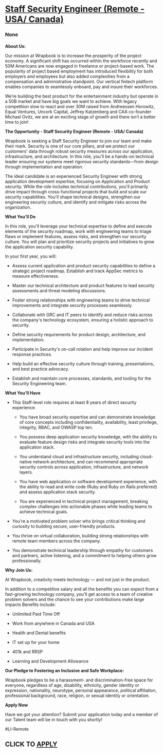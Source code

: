 # [Staff Security Engineer (Remote - USA/ Canada)](https://www.remotewlb.com/apply/staff-security-engineer-remote-usa-canada)  
### None  
####  

**About Us:**

Our mission at Wrapbook is to increase the prosperity of the project economy. A significant shift has occurred within the workforce recently and 50M Americans are now engaged in freelance or project-based work. The popularity of project based employment has introduced flexibility for both employers and employees but also added complexities from a compensation and administrative standpoint. Our vertical fintech platform enables companies to seamlessly onboard, pay and insure their workforces.

We’re building the best product for the entertainment industry but operate in a 50B market and have big goals we want to achieve. With legacy competition slow to react and over 30M raised from Andreessen Horowitz, Equal Ventures, Uncork Capital, Jeffrey Katzenberg and CAA co-founder Michael Ovitz, we are at an exciting stage of growth and there isn’t a better time to join!

 **The Opportunity - Staff Security Engineer (Remote - USA/ Canada)**

Wrapbook is seeking a Staff Security Engineer to join our team and make their mark. Security is one of our core pillars, and we protect our customers' data through robust security measures across our application, infrastructure, and architecture. In this role, you'll be a hands-on technical leader ensuring our systems meet rigorous security standards—from design through implementation and operation.

The ideal candidate is an experienced Security Engineer with strong application development expertise, focusing on Application and Product security. While the role includes technical contributions, you'll primarily drive impact through cross-functional projects that build and scale our security capabilities. You'll shape technical designs, strengthen our engineering security culture, and identify and mitigate risks across the organization.

 **What You’ll Do**

In this role, you'll leverage your technical expertise to define and execute elements of the security roadmap, work with engineering teams to triage flaws or implement features, assess risks, and strengthen our security culture. You will plan and prioritize security projects and initiatives to grow the application security capability.

In your first year, you will:

  * Assess current application and product security capabilities to define a strategic project roadmap. Establish and track AppSec metrics to measure effectiveness.

  * Master our technical architecture and product features to lead security assessments and threat modeling discussions.

  * Foster strong relationships with engineering teams to drive technical improvements and integrate security processes seamlessly.

  * Collaborate with GRC and IT peers to identify and reduce risks across the company's technology ecosystem, ensuring a holistic approach to security.

  * Define security requirements for product design, architecture, and implementation.

  * Participate in Security's on-call rotation and help improve our incident response practices.

  * Help build an effective security culture through training, presentations, and best practice advocacy.

  * Establish and maintain core processes, standards, and tooling for the Security Engineering team.

 **What You’ll Have**

  * This Staff-level role requires at least 8 years of direct security experience.

    * You have broad security expertise and can demonstrate knowledge of core concepts including confidentiality, availability, least privilege, integrity, RBAC, and OWASP top ten.

    * You possess deep application security knowledge, with the ability to evaluate feature design risks and integrate security tools into the application stack.

    * You understand cloud and infrastructure security, including cloud-native network architecture, and can recommend appropriate security controls across application, infrastructure, and network layers.

    * You have web application or software development experience, with the ability to read and write code (Ruby and Ruby on Rails preferred) and assess application stack security.

    * You are experienced in technical project management, breaking complex challenges into actionable phases while leading teams to achieve technical goals.

  * You're a motivated problem solver who brings critical thinking and curiosity to building secure, user-friendly products.

  * You thrive on virtual collaboration, building strong relationships with remote team members across the company.

  * You demonstrate technical leadership through empathy for customers and partners, active listening, and a commitment to helping others grow professionally.

 **Why Join Us:**

At Wrapbook, creativity meets technology — and not just in the product.

In addition to a competitive salary and all the benefits you can expect from a fast-growing technology company, you’ll get access to a team of creative problem solvers and the chance to see your contributions make large impacts Benefits include:

  * Unlimited Paid Time Off

  * Work from anywhere in Canada and USA

  * Health and Dental benefits 

  * IT set up for your home

  * 401k and RRSP 

  * Learning and Development Allowance

 **Our Pledge to Fostering an Inclusive and Safe Workplace:**

Wrapbook pledges to be a harassment- and discrimination-free space for everyone, regardless of age, disability, ethnicity, gender identity or expression, nationality, neurotype, personal appearance, political affiliation, professional background, race, religion, or sexual identity or orientation.

 **Apply Now**

Have we got your attention? Submit your application today and a member of our Talent team will be in touch with you shortly!

#LI-Remote

  
## CLICK TO [APPLY](https://www.remotewlb.com/apply/staff-security-engineer-remote-usa-canada)

